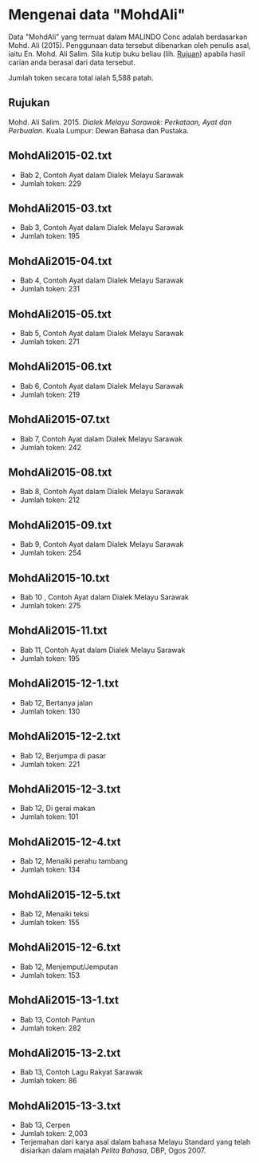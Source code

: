 # Mengenai data "MohdAli"
Data "MohdAli" yang termuat dalam MALINDO Conc adalah berdasarkan Mohd. Ali (2015).  Penggunaan data tersebut dibenarkan oleh penulis asal, iaitu En. Mohd. Ali Salim.  Sila kutip buku beliau (lih. [Rujuan](#Rujukan)) apabila hasil carian anda berasal dari data tersebut.

Jumlah token secara total ialah 5,588 patah.

## Rujukan
Mohd. Ali Salim. 2015. _Dialek Melayu Sarawak: Perkataan, Ayat dan Perbualan._ Kuala Lumpur: Dewan Bahasa dan Pustaka.

## MohdAli2015-02.txt

- Bab 2, Contoh Ayat dalam Dialek Melayu Sarawak
- Jumlah token: 229

## MohdAli2015-03.txt

- Bab 3, Contoh Ayat dalam Dialek Melayu Sarawak
- Jumlah token: 195

## MohdAli2015-04.txt

- Bab 4, Contoh Ayat dalam Dialek Melayu Sarawak
- Jumlah token: 231

## MohdAli2015-05.txt

- Bab 5, Contoh Ayat dalam Dialek Melayu Sarawak
- Jumlah token: 271

## MohdAli2015-06.txt

- Bab 6, Contoh Ayat dalam Dialek Melayu Sarawak
- Jumlah token: 219

## MohdAli2015-07.txt

- Bab 7, Contoh Ayat dalam Dialek Melayu Sarawak
- Jumlah token: 242

## MohdAli2015-08.txt

- Bab 8, Contoh Ayat dalam Dialek Melayu Sarawak
- Jumlah token: 212

## MohdAli2015-09.txt

- Bab 9, Contoh Ayat dalam Dialek Melayu Sarawak
- Jumlah token: 254

## MohdAli2015-10.txt

- Bab 10 , Contoh Ayat dalam Dialek Melayu Sarawak
- Jumlah token: 275

## MohdAli2015-11.txt

- Bab 11, Contoh Ayat dalam Dialek Melayu Sarawak
- Jumlah token: 195

## MohdAli2015-12-1.txt

- Bab 12, Bertanya jalan
- Jumlah token: 130

## MohdAli2015-12-2.txt

- Bab 12, Berjumpa di pasar
- Jumlah token: 221

## MohdAli2015-12-3.txt

- Bab 12, Di gerai makan
- Jumlah token: 101

## MohdAli2015-12-4.txt

- Bab 12, Menaiki perahu tambang
- Jumlah token: 134

## MohdAli2015-12-5.txt

- Bab 12, Menaiki teksi
- Jumlah token: 155

## MohdAli2015-12-6.txt

- Bab 12, Menjemput/Jemputan
- Jumlah token: 153

## MohdAli2015-13-1.txt

- Bab 13, Contoh Pantun
- Jumlah token: 282

## MohdAli2015-13-2.txt

- Bab 13, Contoh Lagu Rakyat Sarawak
- Jumlah token: 86

## MohdAli2015-13-3.txt

- Bab 13, Cerpen
- Jumlah token: 2,003
- Terjemahan dari karya asal dalam bahasa Melayu Standard yang telah disiarkan dalam majalah _Pelita Bahasa_, DBP, Ogos 2007.
